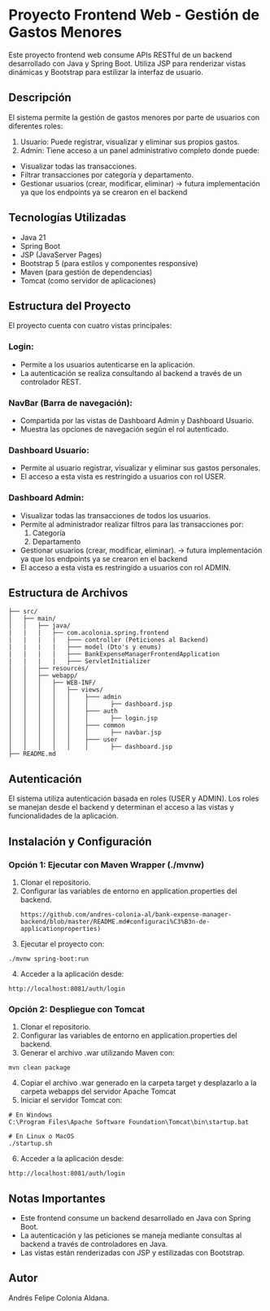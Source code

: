# Proyecto Frontend Web - Gestión de Gastos Menores

Este proyecto frontend web consume APIs RESTful de un backend desarrollado con Java y Spring Boot. 
Utiliza JSP para renderizar vistas dinámicas y Bootstrap para estilizar la interfaz de usuario.

## Descripción

El sistema permite la gestión de gastos menores por parte de usuarios con diferentes roles:

1. Usuario: Puede registrar, visualizar y eliminar sus propios gastos.
2. Admin: Tiene acceso a un panel administrativo completo donde puede:
  - Visualizar todas las transacciones.
  - Filtrar transacciones por categoría y departamento.
  - Gestionar usuarios (crear, modificar, eliminar) -> futura implementación ya que los endpoints ya se crearon en el backend

## Tecnologías Utilizadas

- Java 21
- Spring Boot
- JSP (JavaServer Pages)
- Bootstrap 5 (para estilos y componentes responsive)
- Maven (para gestión de dependencias)
- Tomcat (como servidor de aplicaciones)

## Estructura del Proyecto

El proyecto cuenta con cuatro vistas principales:

### Login:

- Permite a los usuarios autenticarse en la aplicación.
- La autenticación se realiza consultando al backend a través de un controlador REST.

### NavBar (Barra de navegación):

- Compartida por las vistas de Dashboard Admin y Dashboard Usuario.
- Muestra las opciones de navegación según el rol autenticado.

### Dashboard Usuario:

- Permite al usuario registrar, visualizar y eliminar sus gastos personales.
- El acceso a esta vista es restringido a usuarios con rol USER.

### Dashboard Admin:

- Visualizar todas las transacciones de todos los usuarios.
- Permite al administrador realizar filtros para las transacciones por:
  1. Categoría
  2. Departamento
- Gestionar usuarios (crear, modificar, eliminar). -> futura implementación ya que los endpoints ya se crearon en el backend
- El acceso a esta vista es restringido a usuarios con rol ADMIN.

## Estructura de Archivos

```
├── src/
│   ├── main/
│   │   ├── java/
|   |   |   ├── com.acolonia.spring.frontend
|   |   |   |   ├─── controller (Peticiones al Backend)
|   |   |   |   ├─── model (Dto's y enums)
|   |   |   |   ├─── BankExpenseManagerFrontendApplication
|   |   |   |   ├─── ServletInitializer 
│   │   ├── resources/
│   │   ├── webapp/
│   │   │   ├── WEB-INF/
│   │   │   │   ├── views/
│   │   │   │   │    ├─── admin
│   │   │   │   │    │      ├── dashboard.jsp
│   │   │   │   │    ├─── auth
│   │   │   │   │    │      ├── login.jsp
│   │   │   │   │    ├─── common
│   │   │   │   │    │      ├── navbar.jsp
│   │   │   │   │    ├─── user
│   │   │   │   │    │      ├── dashboard.jsp
├── README.md
```

## Autenticación

El sistema utiliza autenticación basada en roles (USER y ADMIN). Los roles se manejan desde el backend y determinan el acceso a las vistas y funcionalidades de la aplicación.

## Instalación y Configuración

### Opción 1: Ejecutar con Maven Wrapper (./mvnw)

1. Clonar el repositorio.
2. Configurar las variables de entorno en application.properties del backend.
   ```
   https://github.com/andres-colonia-al/bank-expense-manager-backend/blob/master/README.md#configuraci%C3%B3n-de-applicationproperties)
   ```
3. Ejecutar el proyecto con:
  ```
  ./mvnw spring-boot:run
  ```
4. Acceder a la aplicación desde:
  ```
  http://localhost:8081/auth/login
  ```

### Opción 2: Despliegue con Tomcat

1. Clonar el repositorio.
2. Configurar las variables de entorno en application.properties del backend.
3. Generar el archivo .war utilizando Maven con:
```
mvn clean package
```
4. Copiar el archivo .war generado en la carpeta target y desplazarlo a la carpeta webapps del servidor Apache Tomcat
5. Iniciar el servidor Tomcat con:
```
# En Windows
C:\Program Files\Apache Software Foundation\Tomcat\bin\startup.bat

# En Linux o MacOS
./startup.sh
```
6. Acceder a la aplicación desde:
```
http://localhost:8081/auth/login
```

## Notas Importantes

- Este frontend consume un backend desarrollado en Java con Spring Boot.
- La autenticación y las peticiones se maneja mediante consultas al backend a través de controladores en Java.
- Las vistas están renderizadas con JSP y estilizadas con Bootstrap.

## Autor
Andrés Felipe Colonia Aldana.
